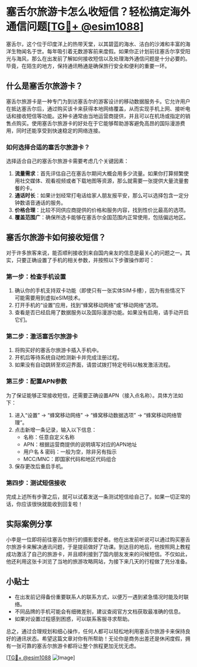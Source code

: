 # 塞舌尔旅游卡怎么收短信？轻松搞定海外通信问题[[TG💪+ @esim1088](https://t.me/s/esim1088)]

塞舌尔，这个位于印度洋上的热带天堂，以其碧蓝的海水、洁白的沙滩和丰富的海洋生物闻名于世。每年吸引着无数游客前来度假。如果你正计划前往塞舌尔享受阳光与海风，那么在出发前了解如何接收短信以及处理海外通信问题是十分必要的。毕竟，在陌生的地方，保持通讯畅通是确保旅行安全和便利的重要一环。

## 什么是塞舌尔旅游卡？

塞舌尔旅游卡是一种专门为到访塞舌尔的游客设计的移动数据服务卡。它允许用户在抵达塞舌尔后，通过购买该卡来获得本地网络覆盖，从而实现手机上网、接听电话和接收短信等功能。这种卡通常由当地运营商提供，并且可以在机场或指定的销售点购买。使用塞舌尔旅游卡的好处在于它能够帮助游客避免高昂的国际漫游费用，同时还能享受到快速稳定的网络连接。

### 如何选择合适的塞舌尔旅游卡？

选择适合自己的塞舌尔旅游卡需要考虑几个关键因素：

1. **流量需求**：首先评估自己在塞舌尔期间大概会用多少流量。如果你打算频繁使用社交媒体、观看视频或者下载地图等资源，那么就需要一张提供大量流量套餐的卡。
2. **通话时长**：如果计划经常打电话给家人朋友报平安，那么可以选择包含一定分钟数语音通话的服务。
3. **价格合理**：比较不同供应商提供的价格和服务内容，找到性价比最高的选项。
4. **覆盖范围广**：确保所选卡能够在塞舌尔全国范围内正常使用，包括偏远地区。

## 塞舌尔旅游卡如何接收短信？

对于许多旅客来说，能否顺利接收到来自国内亲友的信息是最关心的问题之一。其实，只要正确设置了手机的相关参数，并按照以下步骤操作即可：

### 第一步：检查手机设置

1. 确认你的手机支持双卡功能（即使只有一张实体SIM卡槽），因为有些情况下可能需要用到虚拟eSIM技术。
2. 打开手机的“设置”应用，找到“蜂窝移动网络”或“移动网络”选项。
3. 查看是否已经启用了数据服务以及国际漫游功能。如果没有启用，请手动开启它们。

### 第二步：激活塞舌尔旅游卡

1. 将购买好的塞舌尔旅游卡插入手机中。
2. 开机后等待系统自动检测新卡并完成注册过程。
3. 如果没有自动跳转至欢迎界面，请尝试拨打特定号码以触发激活流程。

### 第三步：配置APN参数

为了保证能够正常接收短信，还需要正确设置APN（接入点名称）。具体方法如下：
1. 进入“设置” -> “蜂窝移动网络” -> “蜂窝移动数据选项” -> “蜂窝移动网络管理”。
2. 点击新增一条记录，输入以下信息：
   - 名称：任意自定义名称
   - APN：根据运营商提供的说明填写对应的APN地址
   - 用户名 & 密码：一般为空，除非另有指示
   - MCC/MNC：即国家代码和地区代码组合
3. 保存更改后重启手机。

### 第四步：测试短信接收

完成上述所有步骤之后，就可以试着发送一条测试短信给自己了。如果一切正常的话，你应该很快就能收到回复啦！

## 实际案例分享

小李是一位即将前往塞舌尔旅行的摄影爱好者。他在出发前听说可以通过购买塞舌尔旅游卡来解决通讯问题，于是提前做好了功课。到达目的地后，他按照网上教程成功激活了自己的旅游卡，并且顺利接到了国内朋友发来的问候短信。不仅如此，他还利用这张卡浏览了当地的旅游攻略网站，为接下来几天的行程做了充分准备。

## 小贴士

- 在出发前记得备份重要联系人的联系方式，以便万一遇到紧急情况时能及时联络。
- 不同品牌的手机可能会有细微差别，建议查阅官方文档获取最准确的信息。
- 如果对设置过程感到困惑，可以联系客服寻求帮助。

总之，通过合理规划和细心操作，任何人都可以轻松地利用塞舌尔旅游卡来保持良好的通讯状态。希望这篇文章对你有所帮助！无论你是商务出差还是休闲度假，拥有一张可靠的塞舌尔旅游卡都将让整个旅程更加无忧无虑。

[[TG💪+ @esim1088](https://t.me/s/esim1088) ![Image](https://i.postimg.cc/4NQfJmqS/Snipaste-2025-05-13-00-14-12.png)]